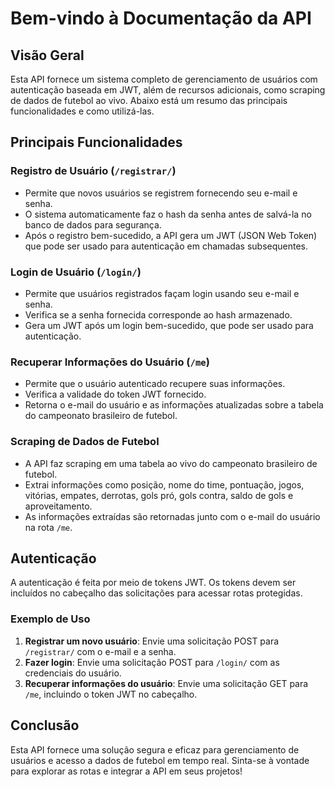 # Bem-vindo à Documentação da API
## Visão Geral
Esta API fornece um sistema completo de gerenciamento de usuários com autenticação baseada em JWT, além de recursos adicionais, como scraping de dados de futebol ao vivo. Abaixo está um resumo das principais funcionalidades e como utilizá-las.
## Principais Funcionalidades
### Registro de Usuário (`/registrar/`)
- Permite que novos usuários se registrem fornecendo seu e-mail e senha.
- O sistema automaticamente faz o hash da senha antes de salvá-la no banco de dados para segurança.
- Após o registro bem-sucedido, a API gera um JWT (JSON Web Token) que pode ser usado para autenticação em chamadas subsequentes.
### Login de Usuário (`/login/`)
- Permite que usuários registrados façam login usando seu e-mail e senha.
- Verifica se a senha fornecida corresponde ao hash armazenado.
- Gera um JWT após um login bem-sucedido, que pode ser usado para autenticação.
### Recuperar Informações do Usuário (`/me`)
- Permite que o usuário autenticado recupere suas informações.
- Verifica a validade do token JWT fornecido.
- Retorna o e-mail do usuário e as informações atualizadas sobre a tabela do campeonato brasileiro de futebol.
### Scraping de Dados de Futebol
- A API faz scraping em uma tabela ao vivo do campeonato brasileiro de futebol.
- Extrai informações como posição, nome do time, pontuação, jogos, vitórias, empates, derrotas, gols pró, gols contra, saldo de gols e aproveitamento.
- As informações extraídas são retornadas junto com o e-mail do usuário na rota `/me`.
## Autenticação
A autenticação é feita por meio de tokens JWT. Os tokens devem ser incluídos no cabeçalho das solicitações para acessar rotas protegidas.
### Exemplo de Uso
1. **Registrar um novo usuário**: Envie uma solicitação POST para `/registrar/` com o e-mail e a senha.
2. **Fazer login**: Envie uma solicitação POST para `/login/` com as credenciais do usuário.
3. **Recuperar informações do usuário**: Envie uma solicitação GET para `/me`, incluindo o token JWT no cabeçalho.
## Conclusão
Esta API fornece uma solução segura e eficaz para gerenciamento de usuários e acesso a dados de futebol em tempo real. Sinta-se à vontade para explorar as rotas e integrar a API em seus projetos!